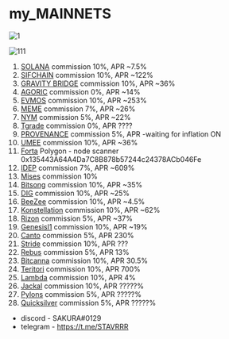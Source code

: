 # my_MAINNETS 

![1](https://user-images.githubusercontent.com/44331529/171047484-d6fb9116-3ce3-4872-9ea6-a73348f72f86.png)

![111](https://user-images.githubusercontent.com/44331529/209769967-39564132-16a7-4262-9e7b-ed9542260dc8.png)


1. [SOLANA](https://www.validators.app/validators?q=9ZZx4pKeFgzxYVXRjGpX3FnAXKonTDNTymWLnYv6wfYA&network=mainnet&order=&refresh=&commit=Search) commission 10%, APR ~7.5%
2. [SIFCHAIN](https://explorer.stavr.tech/sifchain/staking/sifvaloper1k5ypsesvvfga6pxjdxggaph97ywwf4l4mw0mqp) commission 10%, APR ~122%
3. [GRAVITY BRIDGE](https://www.mintscan.io/gravity-bridge/validators/gravityvaloper1qz50nzevfjqaftt67twfr2tzajc27uv7n5ttfv) commission 10%, APR ~36%
4. [AGORIC](https://explorer.stavr.tech/agoric/staking/agoricvaloper16w8w9l89av0vey6gdreatkuh43n69u7je2t7l2) commission 0%, APR ~14%
5. [EVMOS](https://www.mintscan.io/evmos/validators/evmosvaloper1v3q2kuups8gzjk2930haevwn08gl9vfld69m9g) commission 10%, APR ~253%
7. [MEME](https://explorer.stavr.tech/meme/staking/memevaloper1hjd7mxw0lvvu6vqkcpglte2f4u8gy4r5lkxqcs) commission 7%, APR ~26%
8. [NYM](https://mixnet.explorers.guru/mixnode/4RfTcrahCMW4omkkfsmPsAdPzisX8HpYEDaL4DtpdTCe) commission 5%, APR ~22%
9. [Tgrade](https://www.mintscan.io/tgrade/validators/tgrade1pmhg449rk990w2acau2q2cpmh2m5333rjje9td) commission 0%, APR ????
10. [PROVENANCE](https://explorer.stavr.tech/provenance/staking/pbvaloper1vclg6sh22dcnr3klslqfux6jpsr4dl5nkwx4zm) commission 5%, APR -waiting for inflation ON
11. [UMEE](https://explorer.stavr.tech/umee/staking/umeevaloper1dkjcas3j43u3v6l94jhhhnjxhlnwxt3m02p4c3) commission 10%, APR ~36%
12. [Forta](https://explorer.forta.network/network) Polygon - node scanner 0x135443A64A4Da7C8B878b57244c24378ACb046Fe
13. [IDEP](https://explorer.stavr.tech/idep/staking/idepvaloper16jd3xjhl0kjgmuqguut0adxpfdhrmz26mgvd8n) commission 7%, APR ~609%
14. [Mises](https://explorer.stavr.tech/mises/staking/misesvaloper1dj7dyrz30ap65etcj6v55w4jtz07utaukvqc8z) commission 10%
15. [Bitsong](https://explorer.stavr.tech/bitsong/staking/bitsongvaloper1c5p4sqgz5jslpywsk5c0nasqqjfucv9lvjlnry) commission 10%, APR ~35%
16. [DIG](https://explorer.stavr.tech/dig/staking/digvaloper1lzs9a922fygv2dlm97jgfqm9ueqq3rj938kqdq) commission 10%, APR ~25%
17. [BeeZee](https://explorer.stavr.tech/beezee/staking/bzevaloper16zk776px8ef00hmd59vgnueegyrkk3lja0nhy4) commission 10%, APR ~4.5%
18. [Konstellation](https://explorer.stavr.tech/konstellation/staking/darcvaloper1krlfcngvstzxdy84v0vsfydefmju9wuhdnq03j) commission 10%, APR ~62%
19. [Rizon](https://explorer.stavr.tech/rizon/staking/rizonvaloper1w7ayxavsjahthtkfdzs8gp75htn30gxru4pmzk) commission 5%, APR ~37%
20. [Genesisl1](https://explorer.stavr.tech/genesisl1/staking/genesisvaloper1p4n3fy8wqmn4ja0fp4lenaemyzlxrp6ysrhxfj) commission 10%, APR ~19%
21. [Canto](https://explorer.nodestake.top/canto/staking/cantovaloper1tav4ldqxyjhcymdhswxrjrmy69un2yh4vpfhtt) commission 5%, APR 230%
22. [Stride](https://explorer.stavr.tech/stride/staking/stridevaloper1n94ndmxqf7vke553lr3ewwt4edtc4g6mdyx9qn) commission 10%, APR ???
23. [Rebus](https://mainnet.manticore.team/rebus/staking/rebusvaloper18yh3xfp43tpla6hd6wzdxu5lhwfcf3f54gnhey) commission 5%, APR 13%
24. [Bitcanna](https://explorer.stavr.tech/bitcanna/staking/bcnavaloper19tyve4e8nf0twd8z02a2eatrls7tuecy0ef098) commission 10%, APR 30.5%
25.	[Teritori](https://explorer.stavr.tech/teritori-main/staking/torivaloper1sqk72uwf6tg867ssuu7whxfu9pfcyrpeqwa92c) commission 10%, APR 700% 
26. [Lambda](https://explorer.stavr.tech/lambda/staking/lambvaloper1pkldxj2cnrhajx0fms2gxlzhh6k2gcg5k88a83) commission 10%, APR 4%
27. [Jackal](https://explorer.stavr.tech/jackal/staking/jklvaloper1us3q2ytkn9zyn99gvf66u6nsn3wnq0n3kxpyvm) commission 10%, APR ?????%
28. [Pylons](https://explorer.stavr.tech/pylons/staking/pylovaloper1ug6vwrspderzxg2wjgpsnenlkvj8jj5v72s9um) commission 5%, APR ?????%
29. [Quicksilver](https://explorer.stavr.tech/quicksilver-mainnet/staking/quickvaloper198arckkz24ag0c32pnhmxpfe2hyu7gkvp9tnmn) commission 5%, APR ?????%

+ discord  - SAKURA#0129
+ telegram - https://t.me/STAVRRR



